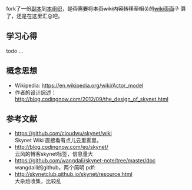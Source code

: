 
fork了一份[副本](https://github.com/doubility-sky/skynet)到[本组织](https://github.com/doubility-sky)，~~是否需要将本页wiki内容转移至相关的[wiki页面](https://github.com/doubility-sky/skynet/wiki)？~~ 算了，还是在这里汇总吧。

## 学习心得
todo ...

## 概念思想
- Wikipedia: https://en.wikipedia.org/wiki/Actor_model
- 作者的设计综述：http://blog.codingnow.com/2012/09/the_design_of_skynet.html  


## 参考文献
- https://github.com/cloudwu/skynet/wiki    
  Skynet Wiki 直接看有点儿云里雾里。
- http://blog.codingnow.com/eo/skynet/   
  云风的博客skynet标签，信息量大  
- https://github.com/wangdali/skynet-note/tree/master/doc  
  wangdaili的github，两个简明 pdf: 
- http://skynetclub.github.io/skynet/resource.html  
  大杂烩收集，比较乱
   